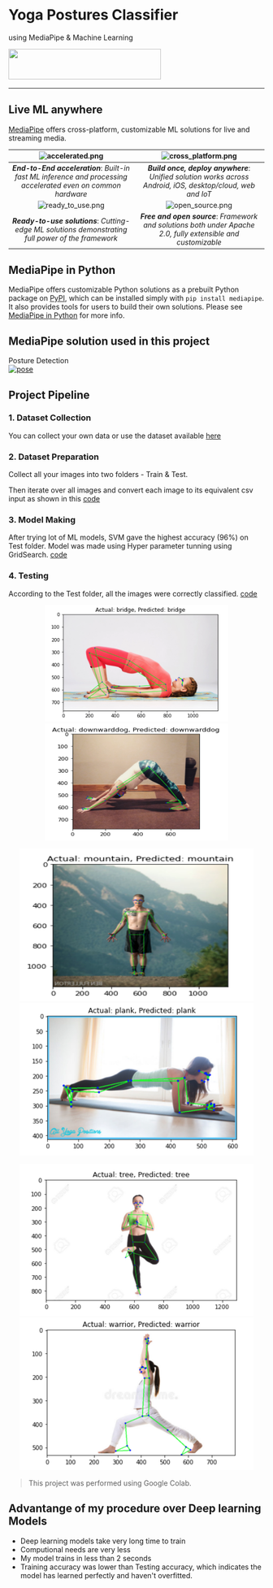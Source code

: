 # Yoga Postures Classifier
using MediaPipe &amp; Machine Learning

<img src='https://github.com/google/mediapipe/blob/master/docs/images/mediapipe_small.png' alt='' height=60 width=300>

--------------------------------------------------------------------------------

## Live ML anywhere

[MediaPipe](https://google.github.io/mediapipe/) offers cross-platform, customizable
ML solutions for live and streaming media.

![accelerated.png](https://github.com/google/mediapipe/blob/master/docs/images/accelerated_small.png)                                                               | ![cross_platform.png](https://github.com/google/mediapipe/blob/master/docs/images/cross_platform_small.png)
:------------------------------------------------------------------------------------------------------------: | :----------------------------------------------------:
***End-to-End acceleration***: *Built-in fast ML inference and processing accelerated even on common hardware* | ***Build once, deploy anywhere***: *Unified solution works across Android, iOS, desktop/cloud, web and IoT*
![ready_to_use.png](https://github.com/google/mediapipe/blob/master/docs/images/ready_to_use_small.png)                                                             | ![open_source.png](https://github.com/google/mediapipe/blob/master/docs/images/open_source_small.png)
***Ready-to-use solutions***: *Cutting-edge ML solutions demonstrating full power of the framework*            | ***Free and open source***: *Framework and solutions both under Apache 2.0, fully extensible and customizable*

## MediaPipe in Python

MediaPipe offers customizable Python solutions as a prebuilt Python package on
[PyPI](https://pypi.org/project/mediapipe/), which can be installed simply with
`pip install mediapipe`. It also provides tools for users to build their own
solutions. Please see
[MediaPipe in Python](https://google.github.io/mediapipe/getting_started/python)
for more info.

## MediaPipe solution used in this project
Posture Detection 
<br>
[![pose](https://github.com/google/mediapipe/blob/master/docs/images/mobile/pose_tracking_android_gpu_small.gif)](https://google.github.io/mediapipe/solutions/pose)


## Project Pipeline

### 1. Dataset Collection
 You can collect your own data or use the dataset available [here](https://www.amarchenkova.com/2018/12/04/data-set-convolutional-neural-network-yoga-pose/) 

### 2. Dataset Preparation
 Collect all your images into two folders - Train & Test.
 
 Then iterate over all images and convert each image to its equivalent csv input as shown in this [code](https://github.com/AkshitTayade/Yoga-Postures-Classifier/blob/main/1_DataPreparation.ipynb)
 
 ### 3. Model Making
 After trying lot of ML models, SVM gave the highest accuracy (96%) on Test folder. Model was made using Hyper parameter tunning using GridSearch. [code](https://github.com/AkshitTayade/Yoga-Postures-Classifier/blob/main/2_ModelMaking.ipynb)
 
 ### 4. Testing
 
 According to the Test folder, all the images were correctly classified. [code](https://github.com/AkshitTayade/Yoga-Postures-Classifier/blob/main/3_Testing.ipynb)
 
 <p align="center">
  <img width="360" height="230" src="https://github.com/AkshitTayade/Yoga-Postures-Classifier/blob/main/Images/Screenshot%202020-12-27%20at%206.00.18%20PM.png">
  <img width="360" height="230" src="https://github.com/AkshitTayade/Yoga-Postures-Classifier/blob/main/Images/Screenshot%202020-12-27%20at%206.00.23%20PM.png">
</p>
 
<p align="center">
  <img width="460" height="300" src="https://github.com/AkshitTayade/Yoga-Postures-Classifier/blob/main/Images/Screenshot%202020-12-27%20at%206.00.28%20PM.png">
  <img width="460" height="300" src="https://github.com/AkshitTayade/Yoga-Postures-Classifier/blob/main/Images/Screenshot%202020-12-27%20at%206.00.32%20PM.png">
</p>

<p align="center">
  <img width="460" height="300" src="https://github.com/AkshitTayade/Yoga-Postures-Classifier/blob/main/Images/Screenshot%202020-12-27%20at%206.01.26%20PM.png">
  <img width="460" height="300" src="https://github.com/AkshitTayade/Yoga-Postures-Classifier/blob/main/Images/Screenshot%202020-12-27%20at%206.01.35%20PM.png">
</p>
 

 > This project was performed using Google Colab.
 
 ## Advantange of my procedure over Deep learning Models
 * Deep learning models take very long time to train
 * Computional needs are very less
 * My model trains in less than 2 seconds
 * Training accuracy was lower than Testing accuracy, which indicates the model has learned perfectly and haven't overfitted.
 
